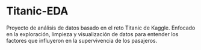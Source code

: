 # Titanic-EDA
Proyecto de análisis de datos basado en el reto Titanic de Kaggle. Enfocado en la exploración, limpieza y visualización de datos para entender los factores que influyeron en la supervivencia de los pasajeros.
